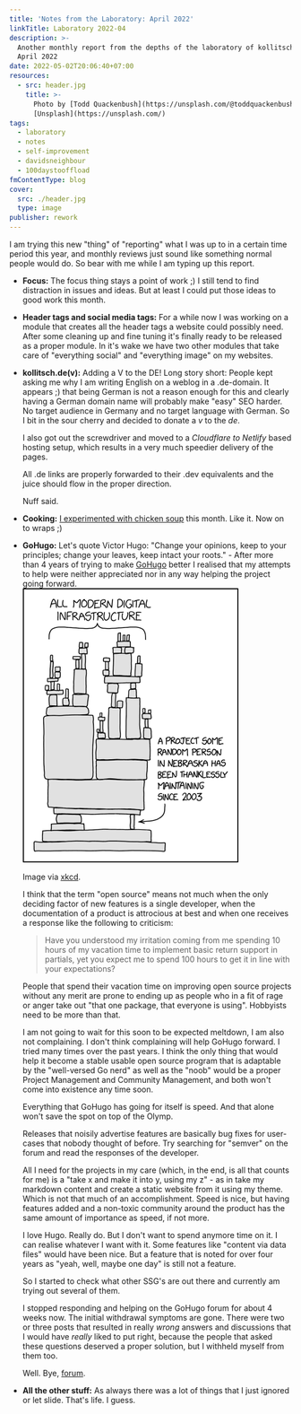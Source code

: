 ```yaml
---
title: 'Notes from the Laboratory: April 2022'
linkTitle: Laboratory 2022-04
description: >-
  Another monthly report from the depths of the laboratory of kollitsch.den -
  April 2022
date: 2022-05-02T20:06:40+07:00
resources:
  - src: header.jpg
    title: >-
      Photo by [Todd Quackenbush](https://unsplash.com/@toddquackenbush) via
      [Unsplash](https://unsplash.com/)
tags:
  - laboratory
  - notes
  - self-improvement
  - davidsneighbour
  - 100daystooffload
fmContentType: blog
cover:
  src: ./header.jpg
  type: image
publisher: rework
---
```


I am trying this new "thing" of "reporting" what I was up to in a certain time period this year, and monthly reviews just sound like something normal people would do. So bear with me while I am typing up this report.

* **Focus:** The focus thing stays a point of work ;) I still tend to find distraction in issues and ideas. But at least I could put those ideas to good work this month.
* **Header tags and social media tags:** For a while now I was working on a module that creates all the header tags a website could possibly need. After some cleaning up and fine tuning it's finally ready to be released as a proper module. In it's wake we have two other modules that take care of "everything social" and "everything image" on my websites.
* **kollitsch.de(v):** Adding a V to the DE! Long story short: People kept asking me why I am writing English on a weblog in a .de-domain. It appears ;) that being German is not a reason enough for this and clearly having a German domain name will probably make "easy" SEO harder. No target audience in Germany and no target language with German. So I bit in the sour cherry and decided to donate a _v_ to the _de_.

  I also got out the screwdriver and moved to a _Cloudflare to Netlify_ based hosting setup, which results in a very much speedier delivery of the pages.

  All .de links are properly forwarded to their .dev equivalents and the juice should flow in the proper direction.

  Nuff said.

* **Cooking:** [I experimented with chicken soup](https://twitter.com/davidsneighbour/status/1521110041281310720) this month. Like it. Now on to wraps ;)
* **GoHugo:** Let's quote Victor Hugo: "Change your opinions, keep to your principles; change your leaves, keep intact your roots." - After more than 4 years of trying to make [GoHugo](https://gohugo.io) better I realised that my attempts to help were neither appreciated nor in any way helping the project going forward.
  ![Package Management via XKCD](./dependency.png "Package Management via XKCD")

  Image via [xkcd](https://xkcd.com/2347/).

  I think that the term "open source" means not much when the only deciding factor of new features is a single developer, when the documentation of a product is attrocious at best and when one receives a response like the following to criticism:

  > Have you understood my irritation coming from me spending 10 hours of my vacation time to implement basic return support in partials, yet you expect me to spend 100 hours to get it in line with your expectations?

  People that spend their vacation time on improving open source projects without any merit are prone to ending up as people who in a fit of rage or anger take out "that one package, that everyone is using". Hobbyists need to be more than that.

  I am not going to wait for this soon to be expected meltdown, I am also not complaining. I don't think complaining will help GoHugo forward. I tried many times over the past years. I think the only thing that would help it become a stable usable open source program that is adaptable by the "well-versed Go nerd" as well as the "noob" would be a proper Project Management and Community Management, and both won't come into existence any time soon.

  Everything that GoHugo has going for itself is speed. And that alone won't save the spot on top of the Olymp.

  Releases that noisily advertise features are basically bug fixes for user-cases that nobody thought of before. Try searching for "semver" on the forum and read the responses of the developer.

  All I need for the projects in my care (which, in the end, is all that counts for me) is a "take x and make it into y, using my z" - as in take my markdown content and create a static website from it using my theme. Which is not that much of an accomplishment. Speed is nice, but having features added and a non-toxic community around the product has the same amount of importance as speed, if not more.

  I love Hugo. Really do. But I don't want to spend anymore time on it. I can realise whatever I want with it. Some features like "content via data files" would have been nice. But a feature that is noted for over four years as "yeah, well, maybe one day" is still not a feature.

  So I started to check what other SSG's are out there and currently am trying out several of them.

  I stopped responding and helping on the GoHugo forum for about 4 weeks now. The initial withdrawal symptoms are gone. There were two or three posts that resulted in really _wrong_ answers and discussions that I would have _really_ liked to put right, because the people that asked these questions deserved a proper solution, but I withheld myself from them too.

  Well. Bye, [forum](https://discourse.gohugo.io/).

* **All the other stuff:** As always there was a lot of things that I just ignored or let slide. That's life. I guess.
